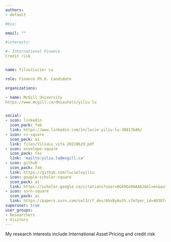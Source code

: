 ```yaml
---
authors:
- default

#bio:

email: ""

#interests:

#- International Finance
Credit risk


name: Yiliu(Lucie) Lu

role: Finance Ph.D. Candidate

organizations:

- name: McGill University
https://www.mcgill.ca/desautels/yiliu-lu


social:
- icon: linkedin
  icon_pack: fab
  link: https://www.linkedin.com/in/lucie-yiliu-lu-30817b40/
- icon: cv-square
  icon_pack: ai
  link: files/YiliuLu_vita_20210629.pdf
- icon: envelope-square
  icon_pack: fas
  link: 'mailto:yiliu.lu@mcgill.ca'
- icon: github
  icon_pack: fab
  link: https://github.com/lucieluyiliu
- icon: google-scholar-square
  icon_pack: ai
  link: https://scholar.google.ca/citations?user=0Gk9Qx0AAAAJ&hl=en&authuser=1
- icon: ssrn-square
  icon_pack: ai
  link: https://papers.ssrn.com/sol3/cf_dev/AbsByAuth.cfm?per_id=4038745
superuser: true
user_groups:
- Researchers
- Visitors
---
```

My research interests include International Asset Pricing and credit risk
